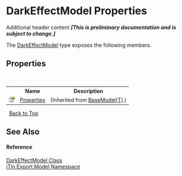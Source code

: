 # DarkEffectModel Properties
Additional header content _**\[This is preliminary documentation and is subject to change.\]**_

The <a href="14892ee7-bedb-15af-9c88-4f5ae17fd389">DarkEffectModel</a> type exposes the following members.


## Properties
&nbsp;<table><tr><th></th><th>Name</th><th>Description</th></tr><tr><td>![Public property](media/pubproperty.gif "Public property")</td><td><a href="7e88785e-5670-4515-defa-d3f60ae16111">Properties</a></td><td> (Inherited from <a href="6632f561-4175-f1f2-939c-ac8b10159529">BaseModel(T)</a>.)</td></tr></table>&nbsp;
<a href="#darkeffectmodel-properties">Back to Top</a>

## See Also


#### Reference
<a href="14892ee7-bedb-15af-9c88-4f5ae17fd389">DarkEffectModel Class</a><br /><a href="ef57ffcc-e95e-b212-5a46-9aa6f5a3511f">iTin.Export.Model Namespace</a><br />